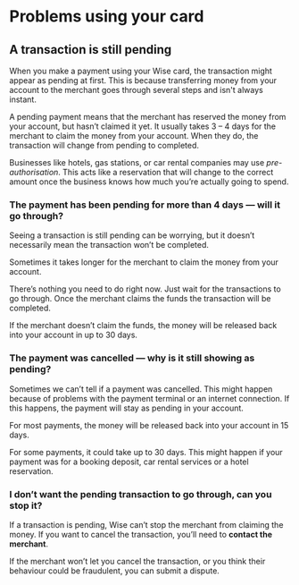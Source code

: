 # Problems using your card  
## A transaction is still pending  
When you make a payment using your Wise card, the transaction might appear as pending at first. This is because transferring money from your account to the merchant goes through several steps and isn't always instant.

A pending payment means that the merchant has reserved the money from your account, but hasn’t claimed it yet. It usually takes 3 – 4 days for the merchant to claim the money from your account. When they do, the transaction will change from pending to completed.

Businesses like hotels, gas stations, or car rental companies may use _pre-authorisation_. This acts like a reservation that will change to the correct amount once the business knows how much you’re actually going to spend.

###  **The payment has been pending for more than 4 days —** **will it go through?**

Seeing a transaction is still pending can be worrying, but it doesn’t necessarily mean the transaction won’t be completed.

Sometimes it takes longer for the merchant to claim the money from your account. 

There’s nothing you need to do right now. Just wait for the transactions to go through. Once the merchant claims the funds the transaction will be completed. 

If the merchant doesn’t claim the funds, the money will be released back into your account in up to 30 days.

### The payment was cancelled — why is it still showing as pending?

Sometimes we can’t tell if a payment was cancelled. This might happen because of problems with the payment terminal or an internet connection. If this happens, the payment will stay as pending in your account.

For most payments, the money will be released back into your account in 15 days.

For some payments, it could take up to 30 days. This might happen if your payment was for a booking deposit, car rental services or a hotel reservation.

### I don’t want the pending transaction to go through, can you stop it?

If a transaction is pending, Wise can’t stop the merchant from claiming the money. If you want to cancel the transaction, you’ll need to **contact the merchant**.

If the merchant won’t let you cancel the transaction, or you think their behaviour could be fraudulent, you can submit a dispute.